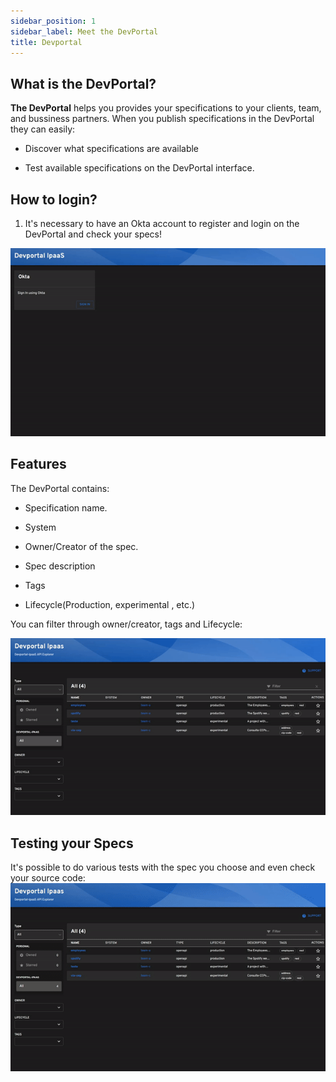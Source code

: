 ```yaml
---
sidebar_position: 1
sidebar_label: Meet the DevPortal   
title: Devportal
---
```


## What is the DevPortal?

**The DevPortal** helps you provides your specifications to your clients, team, and bussiness partners. When you publish specifications in the DevPortal they can easily:

- Discover what specifications are available

- Test available specifications on the DevPortal interface.

## How to login?

1. It's necessary to have an Okta account to register and login on the DevPortal and check your specs!

![Devportal](/img/screenshot/DevPortalLogin.gif)

## Features

The DevPortal contains:

- Specification name.

- System

- Owner/Creator of the spec.

- Spec description

- Tags

- Lifecycle(Production, experimental , etc.)

You can filter through owner/creator, tags and Lifecycle:

![Devportal](/img/screenshot/DevPortalFiltros.gif)

## Testing your Specs

It's possible to do various tests with the spec you choose and even check your source code:
![Devportal](/img/screenshot/DevPortalTeste.gif)
